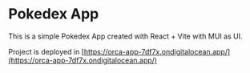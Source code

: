 # Pokedex App

This is a simple Pokedex App created with React + Vite with MUI as UI.

Project is deployed in [https://orca-app-7df7x.ondigitalocean.app/](https://orca-app-7df7x.ondigitalocean.app/)